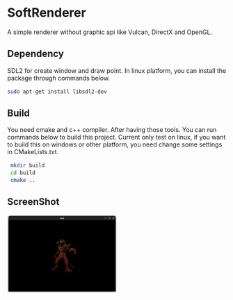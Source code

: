 # SoftRenderer
 A simple renderer without graphic api like Vulcan, DirectX and OpenGL. 
 
## Dependency
SDL2 for create window and draw point.
In linux platform, you can install the package through commands below.
```bash
sudo apt-get install libsdl2-dev
```
## Build
You need cmake and c++ compiler. After having those tools. You can run commands below to build this project. Current only test on linux, if you want to build this on windows or other platform, you need change some settings in CMakeLists.txt.

``` bash
 mkdir build
 cd build
 cmake ..
```

## ScreenShot
<img src="img/final_res.png" width=50% height=50%>
